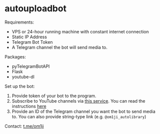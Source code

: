# autouploadbot

Requirements:

* VPS or 24-hour running machine with constant internet connection
* Static IP Address
* Telegram Bot Token
* A Telegram channel the bot will send media to.

Packages:

* pyTelegramBotAPI
* Flask
* youtube-dl

Set up the bot:

1. Provide token of your bot to the program.
2. Subscribe to YouTube channels via [this service](https://pubsubhubbub.appspot.com/subscribe). You can read the instructions [here](https://developers.google.com/youtube/v3/guides/push_notifications)
3. Provide an ID of the Telegram channel you want the bot to send media to. You can also provide string-type link (e.g. ```@om1ji_autolibrary```)

Contact: [t.me/om1ji](https://t.me/om1ji)
